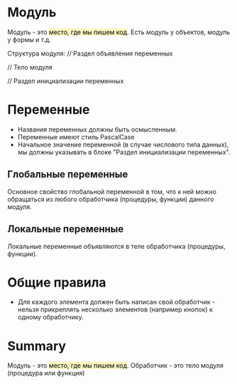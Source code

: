 # Модуль
Модуль - это <mark style="background: #FFF3A3A6;">место, где мы пишем код</mark>.
Есть модуль у объектов, модуль у формы и т.д.

Структура модуля:
// Раздел объявления переменных

// Тело модуля

// Раздел инициализации переменных

# Переменные
- Названия переменных должны быть осмысленным.
- Переменные имеют стиль PascalCase
- Начальное значение переменной (в случае числового типа данных), мы должны указывать в блоке "Раздел инициализации переменных".

## Глобальные переменные
Основное свойство глобальной переменной в том, что к ней можно обращаться из любого обработчика (процедуры, функции) данного модуля.

## Локальные переменные
Локальные переменные объявляются в теле обработчика (процедуры, функции). 
# Общие правила
- Для каждого элемента должен быть написан свой обработчик - нельзя прикреплять несколько элементов (например кнопок) к одному обработчику.

# Summary
Модуль - это <mark style="background: #FFF3A3A6;">место, где мы пишем код</mark>.
Обработчик - это тело модуля (процедура или функция)